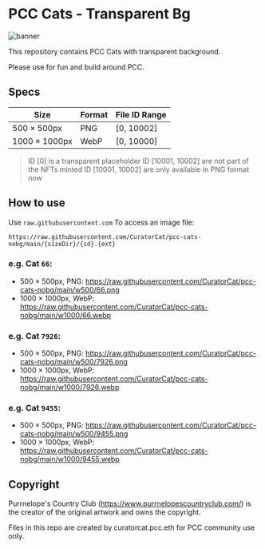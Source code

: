 # PCC Cats - Transparent Bg

![banner](./repo/banner.png)

This repository contains PCC Cats with transparent background.

Please use for fun and build around PCC.

## Specs

| Size          | Format | File ID Range |
| ------------- | ------ | ------------- |
| 500 × 500px   | PNG    | [0, 10002]    |
| 1000 × 1000px | WebP   | [0, 10000]    |

> ID [0] is a transparent placeholder
> ID [10001, 10002] are not part of the NFTs minted
> ID [10001, 10002] are only available in PNG format now

## How to use

Use `raw.githubusercontent.com` To access an image file:

`https://raw.githubusercontent.com/CuratorCat/pcc-cats-nobg/main/{sizeDir}/{id}.{ext}`

### e.g. Cat `66`:

- 500 × 500px, PNG: https://raw.githubusercontent.com/CuratorCat/pcc-cats-nobg/main/w500/66.png
- 1000 × 1000px, WebP: https://raw.githubusercontent.com/CuratorCat/pcc-cats-nobg/main/w1000/66.webp

### e.g. Cat `7926`:

- 500 × 500px, PNG: https://raw.githubusercontent.com/CuratorCat/pcc-cats-nobg/main/w500/7926.png
- 1000 × 1000px, WebP: https://raw.githubusercontent.com/CuratorCat/pcc-cats-nobg/main/w1000/7926.webp

### e.g. Cat `9455`:

- 500 × 500px, PNG: https://raw.githubusercontent.com/CuratorCat/pcc-cats-nobg/main/w500/9455.png
- 1000 × 1000px, WebP: https://raw.githubusercontent.com/CuratorCat/pcc-cats-nobg/main/w1000/9455.webp

## Copyright

Purrnelope's Country Club (https://www.purrnelopescountryclub.com/) is the creator of the original artwork and owns the copyright.

Files in this repo are created by curatorcat.pcc.eth for PCC community use only.
